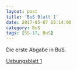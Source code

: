 ```yaml
---
layout: post
title: 'BuS Blatt 1'
date: 2017-05-07 15:14:00
category: BuS
tags: [SS-17, BuS]
---
```


Die erste Abgabe in BuS.

[Uebungsblatt 1](/assets/bus/uebungsblatt1.pdf)
						
